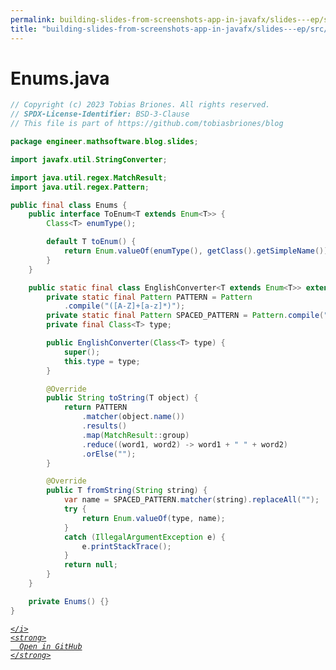 ```yaml
---
permalink: building-slides-from-screenshots-app-in-javafx/slides---ep/src/main/java/engineer/mathsoftware/blog/slides/Enums.java.html
title: "building-slides-from-screenshots-app-in-javafx/slides---ep/src/main/java/engineer/mathsoftware/blog/slides/Enums.java"
---
```


# Enums.java
```java
// Copyright (c) 2023 Tobias Briones. All rights reserved.
// SPDX-License-Identifier: BSD-3-Clause
// This file is part of https://github.com/tobiasbriones/blog

package engineer.mathsoftware.blog.slides;

import javafx.util.StringConverter;

import java.util.regex.MatchResult;
import java.util.regex.Pattern;

public final class Enums {
    public interface ToEnum<T extends Enum<T>> {
        Class<T> enumType();

        default T toEnum() {
            return Enum.valueOf(enumType(), getClass().getSimpleName());
        }
    }

    public static final class EnglishConverter<T extends Enum<T>> extends StringConverter<T> {
        private static final Pattern PATTERN = Pattern
            .compile("([A-Z]+[a-z]*)");
        private static final Pattern SPACED_PATTERN = Pattern.compile(" ");
        private final Class<T> type;

        public EnglishConverter(Class<T> type) {
            super();
            this.type = type;
        }

        @Override
        public String toString(T object) {
            return PATTERN
                .matcher(object.name())
                .results()
                .map(MatchResult::group)
                .reduce((word1, word2) -> word1 + " " + word2)
                .orElse("");
        }

        @Override
        public T fromString(String string) {
            var name = SPACED_PATTERN.matcher(string).replaceAll("");
            try {
                return Enum.valueOf(type, name);
            }
            catch (IllegalArgumentException e) {
                e.printStackTrace();
            }
            return null;
        }
    }

    private Enums() {}
}

```
<div class="social open-gh-btn my-4">
  <a class="btn btn-github" href="https://github.com/tobiasbriones/test-blog-deploy/tree/main/swe/dev/java/javafx/drawing/productivity/building-slides-from-screenshots-app-in-javafx/slides---ep/src/main/java/engineer/mathsoftware/blog/slides/Enums.java" target="_blank">
    <i class="fab fa-github">
      
    </i>
    <strong>
      Open in GitHub
    </strong>
  </a>
</div>